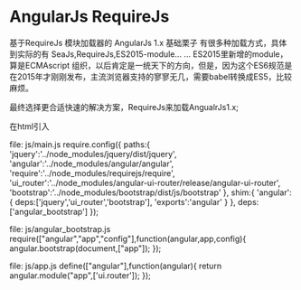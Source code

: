 # AngularJs RequireJs
基于RequireJs 模块加载器的 AngularJs 1.x
基础栗子
有很多种加载方式，具体到实际的有
    SeaJs,RequireJs,ES2015-module... ...
    ES2015里新增的module，算是ECMAscript 组织，以后肯定是一统天下的方向，但是，因为这个ES6规范是在2015年才刚刚发布，主流浏览器支持的寥寥无几，需要babel转换成ES5，比较麻烦。
  
  最终选择更合适快速的解决方案，RequireJs来加载AngualrJs1.x;

  在html引入
  <script src="node_modules/requirejs/require.js" data-main="js/main.js"></script>

  file:  js/main.js
  require.config({
      paths:{
          'jquery':'../node_modules/jquery/dist/jquery',
          'angular':'../node_modules/angular/angular',
          'require':'../node_modules/requirejs/require',
          'ui_router':'../node_modules/angular-ui-router/release/angular-ui-router',
          'bootstrap':'../node_modules/bootstrap/dist/js/bootstrap'
      },
      shim:{
          'angular':{
              deps:['jquery','ui_router','bootstrap'],
              'exports':'angular'
          }
      },
      deps:['angular_bootstrap']
  });

  file: js/angular_bootstrap.js
  require(["angular","app","config"],function(angular,app,config){
      angular.bootstrap(document,["app"]);
  });

  file: js/app.js
  define(["angular"],function(angular){
      return angular.module("app",['ui.router']);
  });

